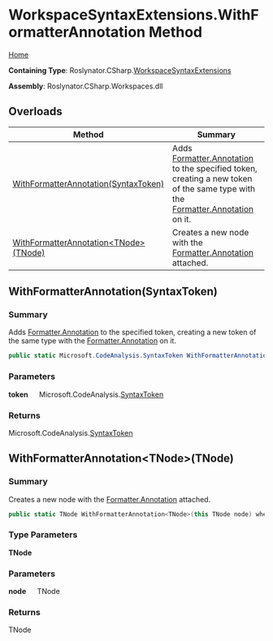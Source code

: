 # WorkspaceSyntaxExtensions\.WithFormatterAnnotation Method

[Home](../../../../README.md)

**Containing Type**: Roslynator\.CSharp\.[WorkspaceSyntaxExtensions](../README.md)

**Assembly**: Roslynator\.CSharp\.Workspaces\.dll

## Overloads

| Method | Summary |
| ------ | ------- |
| [WithFormatterAnnotation(SyntaxToken)](../WithFormatterAnnotation/README.md#Roslynator_CSharp_WorkspaceSyntaxExtensions_WithFormatterAnnotation_Microsoft_CodeAnalysis_SyntaxToken_) | Adds [Formatter.Annotation](https://docs.microsoft.com/en-us/dotnet/api/microsoft.codeanalysis.formatting.formatter.annotation) to the specified token, creating a new token of the same type with the [Formatter.Annotation](https://docs.microsoft.com/en-us/dotnet/api/microsoft.codeanalysis.formatting.formatter.annotation) on it\. |
| [WithFormatterAnnotation\<TNode>(TNode)](#Roslynator_CSharp_WorkspaceSyntaxExtensions_WithFormatterAnnotation__1___0_) | Creates a new node with the [Formatter.Annotation](https://docs.microsoft.com/en-us/dotnet/api/microsoft.codeanalysis.formatting.formatter.annotation) attached\. |

## WithFormatterAnnotation\(SyntaxToken\) <a name="Roslynator_CSharp_WorkspaceSyntaxExtensions_WithFormatterAnnotation_Microsoft_CodeAnalysis_SyntaxToken_"></a>

### Summary

Adds [Formatter.Annotation](https://docs.microsoft.com/en-us/dotnet/api/microsoft.codeanalysis.formatting.formatter.annotation) to the specified token, creating a new token of the same type with the [Formatter.Annotation](https://docs.microsoft.com/en-us/dotnet/api/microsoft.codeanalysis.formatting.formatter.annotation) on it\.

```csharp
public static Microsoft.CodeAnalysis.SyntaxToken WithFormatterAnnotation(this Microsoft.CodeAnalysis.SyntaxToken token)
```

### Parameters

**token** &emsp; Microsoft\.CodeAnalysis\.[SyntaxToken](https://docs.microsoft.com/en-us/dotnet/api/microsoft.codeanalysis.syntaxtoken)

### Returns

Microsoft\.CodeAnalysis\.[SyntaxToken](https://docs.microsoft.com/en-us/dotnet/api/microsoft.codeanalysis.syntaxtoken)

## WithFormatterAnnotation\<TNode>\(TNode\) <a name="Roslynator_CSharp_WorkspaceSyntaxExtensions_WithFormatterAnnotation__1___0_"></a>

### Summary

Creates a new node with the [Formatter.Annotation](https://docs.microsoft.com/en-us/dotnet/api/microsoft.codeanalysis.formatting.formatter.annotation) attached\.

```csharp
public static TNode WithFormatterAnnotation<TNode>(this TNode node) where TNode : Microsoft.CodeAnalysis.SyntaxNode
```

### Type Parameters

**TNode**

### Parameters

**node** &emsp; TNode

### Returns

TNode

